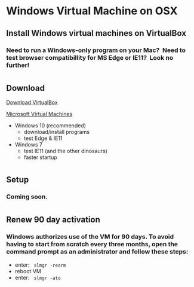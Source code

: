 # Windows Virtual Machine on OSX

## Install Windows virtual machines on VirtualBox

### Need to run a Windows-only program on your Mac?&nbsp; Need to test browser compatibillity for MS Edge or IE11?&nbsp; Look no further!

#

## Download

[Download VirtualBox](https://www.virtualbox.org/wiki/Downloads)

[Microsoft Virtual Machines](https://developer.microsoft.com/en-us/microsoft-edge/tools/vms/)

- Windows 10 (recommended) 
    - download/install programs
    - test Edge & IE11
- Windows 7
    - test IE11 (and the other dinosaurs)
    - faster startup

#

## Setup

### Coming soon.

#

## Renew 90 day activation

### Windows authorizes use of the VM for 90 days.  To avoid having to start from scratch every three months, open the command prompt as an administrator and follow these steps:

- enter: &nbsp; `slmgr -rearm`
- reboot VM
- enter: &nbsp; `slmgr -ato`